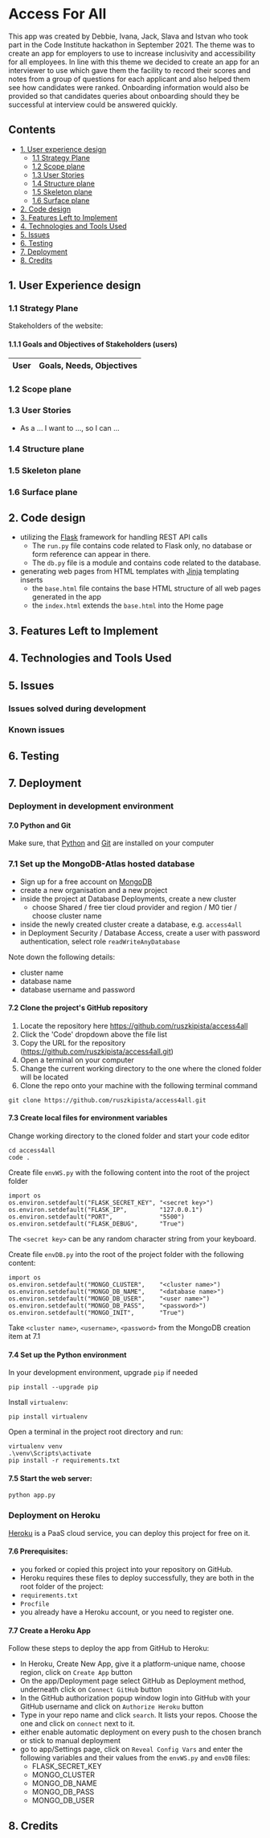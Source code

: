 # Access For All

This app was created by Debbie, Ivana, Jack, Slava and Istvan who took part in the Code Institute hackathon in September 2021.  The theme was to create an app for employers to use to increase inclusivity and accessibility for all employees.  In line with this theme we decided to create an app for an interviewer to use which gave them the facility to record their scores  and notes from a group of questions for each applicant and also helped them see how candidates were ranked.  Onboarding information would also be provided so that candidates queries about onboarding should they be successful at interview could be answered quickly.

## Contents
- [1. User experience design](#1-user-experience-design "1. UX design")
  - [1.1 Strategy Plane](#11-strategy-plane "1.1 Strategy Plane")
  - [1.2 Scope plane](#12-scope-plane "1.2 Scope plane")
  - [1.3 User Stories](#13-user-stories "1.3 User Stories")
  - [1.4 Structure plane](#14-structure-plane "1.4 Structure plane")
  - [1.5 Skeleton plane](#15-skeleton-plane "1.5 Skeleton plane")
  - [1.6 Surface plane](#16-surface-plane "1.6 Surface plane")
- [2. Code design](#2-code-design "2. Code design")
- [3. Features Left to Implement](#3-features-left-to-implement "3. Features Left to Implement")
- [4. Technologies and Tools Used](#4-technologies-and-tools-used "4. Technologies and Tools Used")
- [5. Issues](#5-issues "5. Solved and Known issues")
- [6. Testing](#6-testing "6. Testing")
- [7. Deployment](#7-deployment "7. Deployment")
- [8. Credits](#8-credits "8 Credits")

## 1. User Experience design
### 1.1 Strategy Plane
Stakeholders of the website:

#### 1.1.1 Goals and Objectives of Stakeholders (users)
|User|Goals, Needs, Objectives|
|----|------------------------|

### 1.2 Scope plane

### 1.3 User Stories
* As a ... I want to ..., so I can ...

### 1.4 Structure plane

### 1.5 Skeleton plane

### 1.6 Surface plane

## 2. Code design
* utilizing the [Flask](https://flask.palletsprojects.com/) framework for handling REST API calls
  - The `run.py` file contains code related to Flask only, no database or form reference can appear in there.
  - The `db.py` file is a module and contains code related to the database.
* generating web pages from HTML templates with [Jinja](https://jinja.palletsprojects.com/) templating inserts
  - the `base.html` file contains the base HTML structure of all web pages generated in the app
  - the `index.html` extends the `base.html` into the Home page
 
## 3. Features Left to Implement

## 4. Technologies and Tools Used

## 5. Issues
### Issues solved during development
### Known issues

## 6. Testing

## 7. Deployment
 
### Deployment in development environment

#### 7.0 Python and Git
Make sure, that [Python](https://www.python.org/downloads/) and [Git](https://git-scm.com/downloads) are installed on your computer

### 7.1 Set up the MongoDB-Atlas hosted database

* Sign up for a free account on [MongoDB](https://www.mongodb.com/)
* create a new organisation and a new project
* inside the project at Database Deployments, create a new cluster
  * choose Shared / free tier cloud provider and region / M0 tier / choose cluster name
* inside the newly created cluster create a database, e.g. `access4all`
* in Deployment Security / Database Access, create a user with password authentication, select role `readWriteAnyDatabase`

Note down the following details:
- cluster name
- database name
- database username and password

#### 7.2 Clone the project's GitHub repository

1. Locate the repository here https://github.com/ruszkipista/access4all
2. Click the 'Code' dropdown above the file list
3. Copy the URL for the repository (https://github.com/ruszkipista/access4all.git)
4. Open a terminal on your computer
5. Change the current working directory to the one where the cloned folder will be located
6. Clone the repo onto your machine with the following terminal command
```
git clone https://github.com/ruszkipista/access4all.git
```

#### 7.3 Create local files for environment variables
Change working directory to the cloned folder and start your code editor
```
cd access4all
code .
```
Create file `envWS.py` with the following content into the root of the project folder
```
import os
os.environ.setdefault("FLASK_SECRET_KEY", "<secret key>")
os.environ.setdefault("FLASK_IP",         "127.0.0.1")
os.environ.setdefault("PORT",             "5500")
os.environ.setdefault("FLASK_DEBUG",      "True")
```
The `<secret key>` can be any random character string from your keyboard.

Create file `envDB.py` into the root of the project folder with the following content:
```
import os
os.environ.setdefault("MONGO_CLUSTER",    "<cluster name>")
os.environ.setdefault("MONGO_DB_NAME",    "<database name>")
os.environ.setdefault("MONGO_DB_USER",    "<user name>")
os.environ.setdefault("MONGO_DB_PASS",    "<password>")
os.environ.setdefault("MONGO_INIT",       "True")
```
Take `<cluster name>`, `<username>`, `<password>` from the MongoDB creation item at 7.1
 
#### 7.4 Set up the Python environment
In your development environment, upgrade `pip` if needed
```
pip install --upgrade pip
```
Install `virtualenv`:
```
pip install virtualenv
```
Open a terminal in the project root directory and run:
```
virtualenv venv
.\venv\Scripts\activate
pip install -r requirements.txt
```
#### 7.5 Start the web server:
```
python app.py
```

### Deployment on Heroku
[Heroku](https://www.heroku.com/) is a PaaS cloud service, you can deploy this project for free on it.

#### 7.6 Prerequisites:
- you forked or copied this project into your repository on GitHub.
- Heroku requires these files to deploy successfully, they are both in the root folder of the project:
- `requirements.txt`
- `Procfile`
- you already have a Heroku account, or you need to register one.

#### 7.7 Create a Heroku App
Follow these steps to deploy the app from GitHub to Heroku:
- In Heroku, Create New App, give it a platform-unique name, choose region, click on `Create App` button
- On the app/Deployment page select GitHub as Deployment method, underneath click on `Connect GitHub` button
- In the GitHub authorization popup window login into GitHub with your GitHub username and click on `Authorize Heroku` button
- Type in your repo name and click `search`. It lists your repos. Choose the one and click on `connect` next to it.
- either enable automatic deployment on every push to the chosen branch or stick to manual deployment
- go to app/Settings page, click on `Reveal Config Vars` and enter the following variables and their values from the `envWS.py` and `envDB` files:
  * FLASK_SECRET_KEY
  * MONGO_CLUSTER
  * MONGO_DB_NAME
  * MONGO_DB_PASS
  * MONGO_DB_USER

## 8. Credits